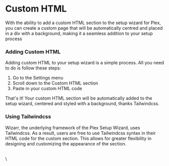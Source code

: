 # Custom HTML

With the ability to add a custom HTML section to the setup wizard for Plex, you can create a custom page that will be automatically centred and placed in a div with a background, making it a seamless addition to your setup process

### Adding Custom HTML

Adding custom HTML to your setup wizard is a simple process. All you need to do is follow these steps:

1. Go to the Settings menu&#x20;
2. Scroll down to the Custom HTML section
3. Paste in your custom HTML code

That's it! Your custom HTML section will be automatically added to the setup wizard, centered and styled with a background, thanks Tailwindcss.

### Using Tailwindcss

Wizarr, the underlying framework of the Plex Setup Wizard, uses Tailwindcss. As a result, users are free to use Tailwindcss syntax in their HTML code for the custom section. This allows for greater flexibility in designing and customizing the appearance of the section.

\
\
